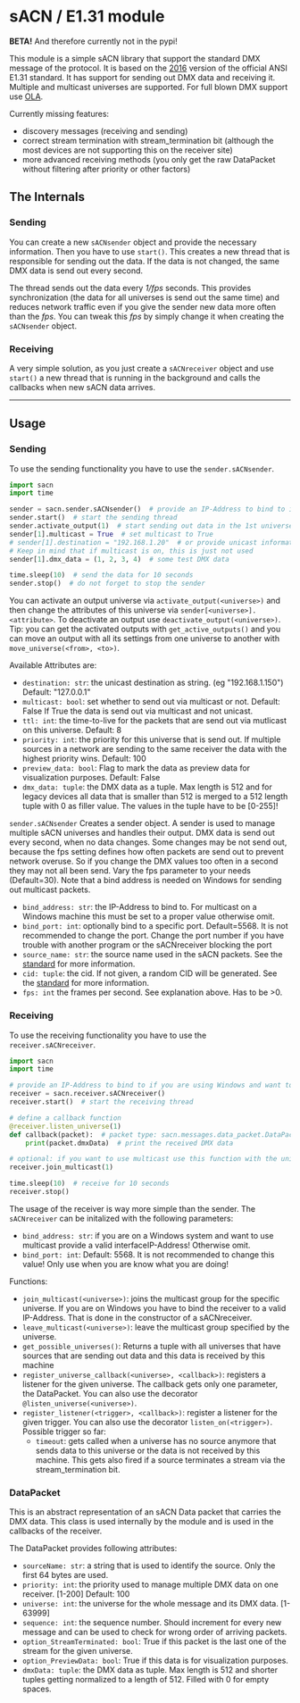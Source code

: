 # sACN / E1.31 module
**BETA!** And therefore currently not in the pypi!

This module is a simple sACN library that support the standard DMX message of the protocol.
It is based on the [2016][e1.31] version of the official ANSI E1.31 standard.
It has support for sending out DMX data and receiving it. Multiple and multicast universes are supported.
For full blown DMX support use [OLA](http://opendmx.net/index.php/Open_Lighting_Architecture).

Currently missing features:
 * discovery messages (receiving and sending)
 * correct stream termination with stream_termination bit (although the most devices are
  not supporting this on the receiver site)
 * more advanced receiving methods (you only get the raw DataPacket without filtering after priority or other factors)

## The Internals
### Sending
You can create a new `sACNsender` object and provide the necessary information. Then you have to use `start()`.
This creates a new thread that is responsible for sending out the data. If the data is not changed, the same DMX data
is send out every second.

The thread sends out the data every *1/fps* seconds. This provides synchronization (the data for all universes is send
out the same time) and reduces network traffic even if you give the sender new data more often than the *fps*.
You can tweak this *fps* by simply change it when creating the `sACNsender` object.
### Receiving
A very simple solution, as you just create a `sACNreceiver` object and use `start()` a new thread that is running in
the background and calls the callbacks when new sACN data arrives.

---
## Usage
### Sending
To use the sending functionality you have to use the `sender.sACNsender`.

```python
import sacn
import time

sender = sacn.sender.sACNsender()  # provide an IP-Address to bind to if you are using Windows and want to use multicast
sender.start()  # start the sending thread
sender.activate_output(1)  # start sending out data in the 1st universe
sender[1].multicast = True  # set multicast to True
# sender[1].destination = "192.168.1.20"  # or provide unicast information.
# Keep in mind that if multicast is on, this is just not used
sender[1].dmx_data = (1, 2, 3, 4)  # some test DMX data

time.sleep(10)  # send the data for 10 seconds
sender.stop()  # do not forget to stop the sender
```

You can activate an output universe via `activate_output(<universe>)` and then change the attributes of this universe
via `sender[<universe>].<attribute>`. To deactivate an output use `deactivate_output(<universe>)`.
Tip: you can get the activated outputs with `get_active_outputs()` and you can move an output with all its settings
from one universe to another with `move_universe(<from>, <to>)`.

Available Attributes are:
 * `destination: str`: the unicast destination as string. (eg "192.168.1.150") Default: "127.0.0.1"
 * `multicast: bool`: set whether to send out via multicast or not. Default: False
 If True the data is send out via multicast and not unicast.
 * `ttl: int`: the time-to-live for the packets that are send out via mutlicast on this universe. Default: 8
 * `priority: int`: the priority for this universe that is send out. If multiple sources in a network are sending to
 the same receiver the data with the highest priority wins. Default: 100
 * `preview_data: bool`: Flag to mark the data as preview data for visualization purposes. Default: False
 * `dmx_data: tuple`: the DMX data as a tuple. Max length is 512 and for legacy devices all data that is smaller than
 512 is merged to a 512 length tuple with 0 as filler value. The values in the tuple have to be [0-255]!

`sender.sACNsender` Creates a sender object. A sender is used to manage multiple sACN universes and handles their output.
DMX data is send out every second, when no data changes. Some changes may be not send out, because the fps
setting defines how often packets are send out to prevent network overuse. So if you change the DMX values too
often in a second they may not all been send. Vary the fps parameter to your needs (Default=30).
Note that a bind address is needed on Windows for sending out multicast packets.
 * `bind_address: str`: the IP-Address to bind to.
 For multicast on a Windows machine this must be set to a proper value otherwise omit.
 * `bind_port: int`: optionally bind to a specific port. Default=5568. It is not recommended to change the port.
 Change the port number if you have trouble with another program or the sACNreceiver blocking the port
 * `source_name: str`: the source name used in the sACN packets. See the [standard][e1.31] for more information.
 * `cid: tuple`: the cid. If not given, a random CID will be generated. See the [standard][e1.31] for more information.
 * `fps: int` the frames per second. See explanation above. Has to be >0.

### Receiving
To use the receiving functionality you have to use the `receiver.sACNreceiver`.

```python
import sacn
import time

# provide an IP-Address to bind to if you are using Windows and want to use multicast
receiver = sacn.receiver.sACNreceiver()
receiver.start()  # start the receiving thread

# define a callback function
@receiver.listen_universe(1)
def callback(packet):  # packet type: sacn.messages.data_packet.DataPacket
    print(packet.dmxData)  # print the received DMX data

# optional: if you want to use multicast use this function with the universe as parameter
receiver.join_multicast(1)

time.sleep(10)  # receive for 10 seconds
receiver.stop()
```

The usage of the receiver is way more simple than the sender.
The `sACNreceiver` can be initalized with the following parameters:
 * `bind_address: str`: if you are on a Windows system and want to use multicast provide a valid interfaceIP-Address!
 Otherwise omit.
 * `bind_port: int`: Default: 5568. It is not recommended to change this value!
 Only use when you are know what you are doing!

Functions:
 * `join_multicast(<universe>)`: joins the multicast group for the specific universe. If you are on Windows you have to
 bind the receiver to a valid IP-Address. That is done in the constructor of a sACNreceiver.
 * `leave_multicast(<universe>)`: leave the multicast group specified by the universe.
 * `get_possible_universes()`: Returns a tuple with all universes that have sources that are sending out data and this 
 data is received by this machine
 * `register_universe_callback(<universe>, <callback>)`: registers a listener for the given universe. The callback gets 
 only one parameter, the DataPacket. You can also use the decorator `@listen_universe(<universe>)`.
 * `register_listener(<trigger>, <callback>)`: register a listener for the given trigger. You can also use the decorator
 `listen_on(<trigger>)`. Possible trigger so far:
   * `timeout`: gets called when a universe has no source anymore that sends data to this universe or the data is not 
   received by this machine. This gets also fired if a source terminates a stream via the stream_termination bit.

### DataPacket
This is an abstract representation of an sACN Data packet that carries the DMX data. This class is used internally by
the module and is used in the callbacks of the receiver.

The DataPacket provides following attributes:
 * `sourceName: str`: a string that is used to identify the source. Only the first 64 bytes are used.
 * `priority: int`: the priority used to manage multiple DMX data on one receiver. [1-200] Default: 100
 * `universe: int`: the universe for the whole message and its DMX data. [1-63999]
 * `sequence: int`: the sequence number. Should increment for every new message and can be used to check for wrong
 order of arriving packets.
 * `option_StreamTerminated: bool`: True if this packet is the last one of the stream for the given universe.
 * `option_PreviewData: bool`: True if this data is for visualization purposes.
 * `dmxData: tuple`: the DMX data as tuple. Max length is 512 and shorter tuples getting normalized to a length of 512.
 Filled with 0 for empty spaces.



[e1.31]: http://tsp.esta.org/tsp/documents/docs/E1-31-2016.pdf